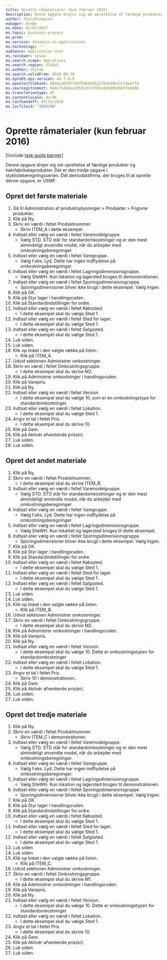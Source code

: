 ```yaml
---
title: Oprette råmaterialer (kun februar 2016)
description: Denne opgave drejer sig om oprettelse af færdige produkter og halvfabrikataprodukter.
author: ShylaThompson
manager: AnnBe
ms.date: 02/07/2017
ms.topic: business-process
ms.prod: ''
ms.service: dynamics-ax-applications
ms.technology: ''
audience: Application User
ms.reviewer: josaw
ms.search.scope: Operations
ms.search.region: Global
ms.author: shylaw
ms.search.validFrom: 2016-06-30
ms.dyn365.ops.version: AX 7.0.0
ms.openlocfilehash: 869acddf6f7e9754bb4952176ded4b22c74eaffd
ms.sourcegitcommit: 9d4c7edd0ae2053c37c7d81cdd180b16bf3a9d3b
ms.translationtype: HT
ms.contentlocale: da-DK
ms.lasthandoff: 05/15/2019
ms.locfileid: "1563290"
---
```

# <a name="create-raw-materials-february-2016-only"></a>Oprette råmaterialer (kun februar 2016)

[!include [task guide banner](../../includes/task-guide-banner.md)]

Denne opgave drejer sig om oprettelse af færdige produkter og halvfabrikataprodukter. Det er den tredje opgave i styklisteberegningsserien. Det demodatafirma, der bruges til at oprette denne opgave, er USMF.


## <a name="create-the-first-material"></a>Opret det første materiale
1. Gå til Administration af produktoplysninger > Produkter > Frigivne produkter.
2. Klik på Ny.
3. Skriv en værdi i feltet Produktnummer.
    * Skriv ITEM_A i dette eksempel.  
4. Indtast eller vælg en værdi i feltet Varemodelgruppe.
    * Vælg STD. STD står for standardomkostninger og er den mest almindeligt anvendte model, når du arbejder med omkostningsberegninger.  
5. Indtast eller vælg en værdi i feltet Varegruppe.
    * Vælg f.eks. Lyd. Dette har ingen indflydelse på omkostningsberegninger.  
6. Indtast eller vælg en værdi i feltet Lagringsdimensionsgruppe.
    * Vælg SiteWH. Kun lokation og lagersted bruges til demonstrationen.  
7. Indtast eller vælg en værdi i feltet Sporingsdimensionsgruppe.
    * Sporingsdimensioner bliver ikke brugt i dette eksempel. Vælg Ingen.  
8. Klik på OK.
9. Klik på Styr lager i handlingsruden.
10. Klik på Standardindstillinger for ordre.
11. Indtast eller vælg en værdi i feltet Købssted.
    * I dette eksempel skal du vælge Sted 1.  
12. Indtast eller vælg en værdi i feltet Sted for lager.
    * I dette eksempel skal du vælge Sted 1.  
13. Indtast eller vælg en værdi i feltet Salgssted.
    * I dette eksempel skal du vælge Sted 1.  
14. Luk siden.
15. Luk siden.
16. Klik op linket i den valgte række på listen.
    * Klik på ITEM_A.  
17. Udvid sektionen Administrer omkostninger.
18. Skriv en værdi i feltet Omkostningsgruppe.
    * I dette eksempel skal du skrive M2.  
19. Klik på Administrer omkostninger i handlingsruden.
20. Klik på Varepris.
21. Klik på Ny.
22. Indtast eller vælg en værdi i feltet Version.
    * I dette eksempel skal du vælge 10, som er en omkostningstype for standardomkostninger.  
23. Indtast eller vælg en værdi i feltet Lokation.
    * I dette eksempel skal du vælge Sted 1.  
24. Angiv et tal i feltet Pris.
    * I dette eksempel skal du skrive 10.  
25. Klik på Gem.
26. Klik på Aktivér afventende pris(er).
27. Luk siden.
28. Luk siden.

## <a name="create-the-second-material"></a>Opret det andet materiale
1. Klik på Ny.
2. Skriv en værdi i feltet Produktnummer.
    * I dette eksempel skal du skrive ITEM_B.  
3. Indtast eller vælg en værdi i feltet Varemodelgruppe.
    * Vælg STD. STD står for standardomkostninger og er den mest almindeligt anvendte model, når du arbejder med omkostningsberegninger.  
4. Indtast eller vælg en værdi i feltet Varegruppe.
    * Vælg f.eks. Lyd. Dette har ingen indflydelse på omkostningsberegninger.  
5. Indtast eller vælg en værdi i feltet Lagringsdimensionsgruppe.
    * Vælg SiteWH. Kun lokalitet og lagersted bruges til dette eksempel.  
6. Indtast eller vælg en værdi i feltet Sporingsdimensionsgruppe.
    * Sporingsdimensioner bliver ikke brugt i dette eksempel. Vælg Ingen.  
7. Klik på OK.
8. Klik på Styr lager i handlingsruden.
9. Klik på Standardindstillinger for ordre.
10. Indtast eller vælg en værdi i feltet Købssted.
    * I dette eksempel skal du vælge Sted 1.  
11. Indtast eller vælg en værdi i feltet Sted for lager.
    * I dette eksempel skal du vælge Sted 1.  
12. Indtast eller vælg en værdi i feltet Salgssted.
    * I dette eksempel skal du vælge Sted 1.  
13. Luk siden.
14. Luk siden.
15. Klik op linket i den valgte række på listen.
    * Klik på ITEM_B.  
16. Udvid sektionen Administrer omkostninger.
17. Skriv en værdi i feltet Omkostningsgruppe.
    * I dette eksempel skal du skrive M2.  
18. Klik på Administrer omkostninger i handlingsruden.
19. Klik på Varepris.
20. Klik på Ny.
21. Indtast eller vælg en værdi i feltet Version.
    * I dette eksempel skal du vælge 10. Dette er omkostningstypen for standardomkostninger  
22. Indtast eller vælg en værdi i feltet Lokation.
    * I dette eksempel skal du vælge Sted 1.  
23. Angiv et tal i feltet Pris.
    * Skriv 10 i demonstrationen.  
24. Klik på Gem.
25. Klik på Aktivér afventende pris(er).
26. Luk siden.
27. Luk siden.

## <a name="create-the-third-material"></a>Opret det tredje materiale
1. Klik på Ny.
2. Skriv en værdi i feltet Produktnummer.
    * Skriv ITEM_C i demonstrationen  
3. Indtast eller vælg en værdi i feltet Varemodelgruppe.
    * Vælg STD. STD står for standardomkostninger og er den mest almindeligt anvendte model, når du arbejder med omkostningsberegninger.  
4. Indtast eller vælg en værdi i feltet Varegruppe.
    * Vælg f.eks. Lyd. Dette har ingen indflydelse på omkostningsberegninger.  
5. Indtast eller vælg en værdi i feltet Lagringsdimensionsgruppe.
    * Vælg SiteWH. Kun lokation og lagersted bruges til demonstrationen.  
6. Indtast eller vælg en værdi i feltet Sporingsdimensionsgruppe.
    * Sporingsdimensioner bliver ikke brugt i dette eksempel. Vælg Ingen.  
7. Klik på OK.
8. Klik på Styr lager i handlingsruden.
9. Klik på Standardindstillinger for ordre.
10. Indtast eller vælg en værdi i feltet Købssted.
    * I dette eksempel skal du vælge Sted 1.  
11. Indtast eller vælg en værdi i feltet Sted for lager.
    * I dette eksempel skal du vælge Sted 1.  
12. Indtast eller vælg en værdi i feltet Salgssted.
    * I dette eksempel skal du vælge Sted 1.  
13. Luk siden.
14. Luk siden.
15. Klik op linket i den valgte række på listen.
    * Klik på ITEM_C.  
16. Udvid sektionen Administrer omkostninger.
17. Skriv en værdi i feltet Omkostningsgruppe.
    * I dette eksempel skal du skrive M1.  
18. Klik på Administrer omkostninger i handlingsruden.
19. Klik på Varepris.
20. Klik på Ny.
21. Indtast eller vælg en værdi i feltet Version.
    * I dette eksempel skal du vælge 10. Dette er omkostningstypen for standardomkostninger  
22. Indtast eller vælg en værdi i feltet Lokation.
    * I dette eksempel skal du vælge Sted 1.  
23. Angiv et tal i feltet Pris.
    * I dette eksempel skal du skrive 10.  
24. Klik på Gem.
25. Klik på Aktivér afventende pris(er).
26. Luk siden.
27. Luk siden.

